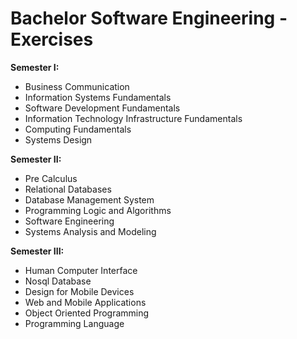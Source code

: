 # Bachelor Software Engineering - Exercises

**Semester I:**
- Business Communication
- Information Systems Fundamentals
- Software Development Fundamentals
- Information Technology Infrastructure Fundamentals
- Computing Fundamentals
- Systems Design

**Semester II:**
- Pre Calculus
- Relational Databases
- Database Management System
- Programming Logic and Algorithms
- Software Engineering
- Systems Analysis and Modeling

**Semester III:**

- Human Computer Interface
- Nosql Database
- Design for Mobile Devices
- Web and Mobile Applications
- Object Oriented Programming
- Programming Language